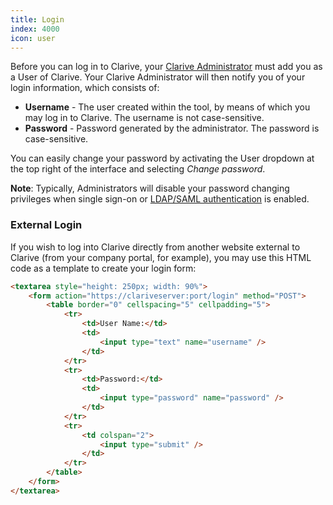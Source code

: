 ```yaml
---
title: Login
index: 4000
icon: user
---
```


Before you can log in to Clarive, your [Clarive Administrator](/admin/user) must add you as a User of Clarive. Your
Clarive Administrator will then notify you of your login information, which consists of:

- **Username** - The user created within the tool, by means of which you may log in to Clarive. The username is not
  case-sensitive.
- **Password** - Password generated by the administrator. The password is case-sensitive.

You can easily change your password by activating the User dropdown at the top right of the interface and selecting
*Change password*.

**Note**: Typically, Administrators will disable your password changing privileges when single sign-on or [LDAP/SAML
authentication](/admin/ldap) is enabled.

### External Login

If you wish to log into Clarive directly from another website external to Clarive (from your company portal, for
example), you may use this HTML code as a template to create your login form:

```html
<textarea style="height: 250px; width: 90%">
    <form action="https://clariveserver:port/login" method="POST">
        <table border="0" cellspacing="5" cellpadding="5">
            <tr>
                <td>User Name:</td>
                <td>
                    <input type="text" name="username" />
                </td>
            </tr>
            <tr>
                <td>Password:</td>
                <td>
                    <input type="password" name="password" />
                </td>
            </tr>
            <tr>
                <td colspan="2">
                    <input type="submit" />
                </td>
            </tr>
        </table>
    </form>
</textarea>
```
